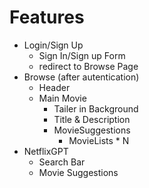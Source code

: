 # Features
- Login/Sign Up
  - Sign In/Sign up Form
  - redirect to Browse Page
- Browse (after autentication)
  - Header
  - Main Movie
    - Tailer in Background
    - Title & Description
    - MovieSuggestions
        - MovieLists * N
- NetflixGPT
   - Search Bar
   - Movie Suggestions 
